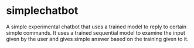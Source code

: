 # simplechatbot
A simple experimental chatbot that uses a trained model to reply to certain simple commands.
It uses a trained sequential model to examine the input given by the user and gives simple answer based on the training given to it.
